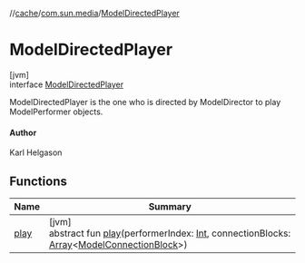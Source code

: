 //[cache](../../../index.md)/[com.sun.media](../index.md)/[ModelDirectedPlayer](index.md)

# ModelDirectedPlayer

[jvm]\
interface [ModelDirectedPlayer](index.md)

ModelDirectedPlayer is the one who is directed by ModelDirector to play ModelPerformer objects.

#### Author

Karl Helgason

## Functions

| Name | Summary |
|---|---|
| [play](play.md) | [jvm]<br>abstract fun [play](play.md)(performerIndex: [Int](https://kotlinlang.org/api/latest/jvm/stdlib/kotlin/-int/index.html), connectionBlocks: [Array](https://kotlinlang.org/api/latest/jvm/stdlib/kotlin/-array/index.html)&lt;[ModelConnectionBlock](../-model-connection-block/index.md)&gt;) |
